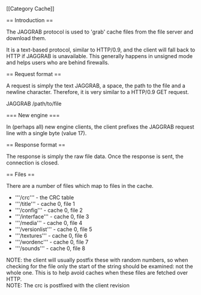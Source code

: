 \[\[Category Cache\]\]

== Introduction ==

The JAGGRAB protocol is used to 'grab' cache files from the file server
and download them.

It is a text-based protocol, similar to HTTP/0.9, and the client will
fall back to HTTP if JAGGRAB is unavailable. This generally happens in
unsigned mode and helps users who are behind firewalls.

== Request format ==

A request is simply the text JAGGRAB, a space, the path to the file and
a newline character. Therefore, it is very similar to a HTTP/0.9 GET
request.

JAGGRAB /path/to/file

=== New engine ===

In (perhaps all) new engine clients, the client prefixes the JAGGRAB
request line with a single byte (value 17).

== Response format ==

The response is simply the raw file data. Once the response is sent, the
connection is closed.

== Files ==

There are a number of files which map to files in the cache.

-   '''/crc''' - the CRC table
-   '''/title''' - cache 0, file 1
-   '''/config''' - cache 0, file 2
-   '''/interface''' - cache 0, file 3
-   '''/media''' - cache 0, file 4
-   '''/versionlist''' - cache 0, file 5
-   '''/textures''' - cache 0, file 6
-   '''/wordenc''' - cache 0, file 7
-   '''/sounds''' - cache 0, file 8

NOTE: the client will usually postfix these with random numbers, so when
checking for the file only the start of the string should be examined:
not the whole one. This is to help avoid caches when these files are
fetched over HTTP.<BR> NOTE: The crc is postfixed with the client
revision
